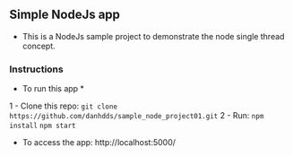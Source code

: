## Simple NodeJs app
* This is a NodeJs sample project to demonstrate the node single thread concept. 

### Instructions

* To run this app *

1 - Clone this repo:
    `git clone https://github.com/danhdds/sample_node_project01.git`
2 - Run:
    `npm install`
    `npm start`

* To access the app:
  http://localhost:5000/        
